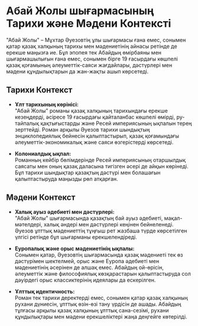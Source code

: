 # Абай Жолы шығармасының Тарихи және Мәдени Контексті

"Абай Жолы" – Мұхтар Әуезовтің ұлы шығармасы ғана емес, сонымен қатар қазақ халқының тарихы мен мәдениетінің айнасы ретінде де ерекше маңызға ие. Бұл эпопея тек Абайдың өмірбаяны мен шығармашылығын ғана емес, сонымен бірге 19 ғасырдағы көшпелі қазақ қоғамының әлеуметтік-саяси жағдайлары, дәстүрлері мен мәдени құндылықтарын да жан-жақты ашып көрсетеді.

## Тарихи Контекст

- **Ұлт тарихының көрінісі:**  
  "Абай Жолы" романы қазақ халқының тарихындағы ерекше кезеңдерді, әсіресе 19 ғасырдағы қайталанбас көшпелі өмірді, ру-тайпалық қақтығыстарды және Ресей империясының ықпалын терең зерттейді. Роман арқылы Әуезов тарихи шындықтың энциклопедиялық бейнесін қалыптастырып, қазақ қоғамындағы әлеуметтік-экономикалық және саяси өзгерістерді көрсетеді.

- **Колониалдық ықпал:**  
  Романның кейбір бөлімдерінде Ресей империясының отаршылдық саясаты мен оның қазақ даласына тигізген әсері де айқын көрінеді. Бұл тарихи шындықтар қазақтың дәстүрі мен болашағын қалыптастыруда маңызды рөл атқарған.

## Мәдени Контекст

- **Халық ауыз әдебиеті мен дәстүрлері:**  
  "Абай Жолы" шығармасында қазақтың бай ауыз әдебиеті, мақал-мәтелдері, халық әндері мен дәстүрлері кеңінен бейнеленеді. Әуезов ұлттық мәдениеттің тұңғыш рет жазбаша түрде көрсетілген үлгісі ретінде бұл шығарманы ерекшелендіреді.

- **Еуропалық және орыс мәдениетінің ықпалы:**  
  Сонымен қатар, Әуезовтің шығармасында қазақ мәдениеті тек өз дәстүрімен шектелмей, орыс және Еуропа әдебиеті мен мәдениетінің әсерінен де алшақ емес. Абайдың ой-өрісін, әлеуметтік және философиялық көзқарастарын қалыптастыруда сол дәуірдегі орыс классиктерінің идеялары да ескерілген.

- **Ұлттық идентичность:**  
  Роман тек тарихи деректерді емес, сонымен қатар қазақ халқының рухани дүниесін, ұлттық өзін-өзі тану үрдісін де ашады. Абайдың тұлғасы арқылы қазақ халқының ұлттық сана-сезімі, рухани құндылықтары мен мәдени ерекшеліктері жаңа деңгейге көтерілді.
